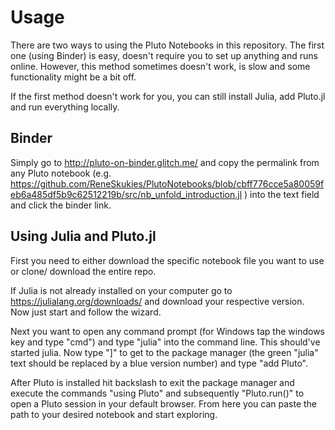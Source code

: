 # Usage
There are two ways to using the Pluto Notebooks in this repository.
The first one (using Binder) is easy, doesn't require you to set up anything and runs online. However, this method sometimes doesn't work, is slow and some functionality might be a bit off.

If the first method doesn't work for you, you can still install Julia, add Pluto.jl and run everything locally.

## Binder
Simply go to http://pluto-on-binder.glitch.me/ and copy the permalink from any Pluto notebook (e.g. https://github.com/ReneSkukies/PlutoNotebooks/blob/cbff776cce5a80059feb6a485df5b9c62512219b/src/nb_unfold_introduction.jl ) into the text field and click the binder link.

## Using Julia and Pluto.jl
First you need to either download the specific notebook file you want to use or clone/ download the entire repo.

If Julia is not already installed on your computer go to https://julialang.org/downloads/ and download your respective version. Now just start and follow the wizard.

Next you want to open any command prompt (for Windows tap the windows key and type "cmd") and type "julia" into the command line. This should've started julia. Now type "]" to get to the package manager (the green "julia" text should be replaced by a blue version number) and type "add Pluto".

After Pluto is installed hit backslash to exit the package manager and execute the commands "using Pluto" and subsequently "Pluto.run()" to open a Pluto session in your default browser. From here you can paste the path to your desired notebook and start exploring.
